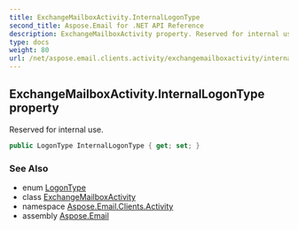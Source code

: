 ```yaml
---
title: ExchangeMailboxActivity.InternalLogonType
second_title: Aspose.Email for .NET API Reference
description: ExchangeMailboxActivity property. Reserved for internal use
type: docs
weight: 80
url: /net/aspose.email.clients.activity/exchangemailboxactivity/internallogontype/
---
```

## ExchangeMailboxActivity.InternalLogonType property

Reserved for internal use.

```csharp
public LogonType InternalLogonType { get; set; }
```

### See Also

* enum [LogonType](../../logontype/)
* class [ExchangeMailboxActivity](../)
* namespace [Aspose.Email.Clients.Activity](../../exchangemailboxactivity/)
* assembly [Aspose.Email](../../../)


